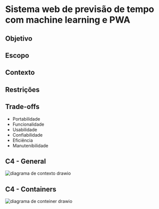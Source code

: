 # Sistema web de previsão de tempo com machine learning e PWA

## Objetivo

## Escopo

## Contexto

## Restrições

## Trade-offs

- Portabilidade
- Funcionalidade
- Usabilidade
- Confiabilidade
- Eficiência
- Manutenibilidade

## C4 - General

![diagrama de contexto drawio](https://github.com/GustavoBoscoGit/weather-prediction-portfolio-backend/assets/88805708/fac4eabe-b731-481f-8afe-750a3bbfce27)


## C4 - Containers

![diagrama de conteiner drawio](https://github.com/GustavoBoscoGit/weather-prediction-portfolio-backend/assets/88805708/d7999ce6-57eb-4a1a-8036-72539a0376e2)
